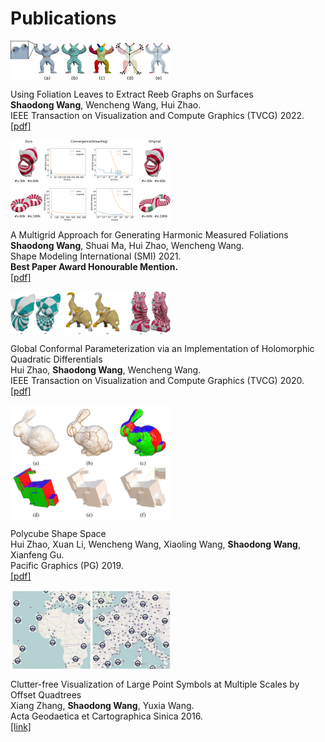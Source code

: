 <style>
.img{
    float:left;
    margin: 0 20px 0 0;
    width:256px;
    height:auto;
}
.text{
    float:left;
}
.clear{
    clear:both;
}
</style>

# Publications

<div>
<img class="img" src="/images/publications/wzw22.jpg">
<p class="text">
Using Foliation Leaves to Extract Reeb Graphs on Surfaces<br>
<b>Shaodong Wang</b>, Wencheng Wang, Hui Zhao.<br>
IEEE Transaction on Visualization and Compute Graphics (TVCG) 2022.<br>
<a href="/publications/wzw22.pdf">[pdf]</a>
</p>
</div>
<div class="clear"></div>

<div>
<img class="img" src="/images/publications/wmzw21.jpg">
<p class="text">
A Multigrid Approach for Generating Harmonic Measured Foliations<br>
<b>Shaodong Wang</b>, Shuai Ma, Hui Zhao, Wencheng Wang.<br>
Shape Modeling International (SMI) 2021.<br>
<b>Best Paper Award Honourable Mention.</b><br>
<a href="/publications/wmzw21.pdf">[pdf]</a>
</p>
</div>
<div class="clear"></div>

<div>
<img class="img" src="/images/publications/zww20.jpg">
<p class="text">
Global Conformal Parameterization via an Implementation of Holomorphic Quadratic Differentials<br>
Hui Zhao, <b>Shaodong Wang</b>, Wencheng Wang.<br>
IEEE Transaction on Visualization and Compute Graphics (TVCG) 2020.<br>
<a href="/publications/zww20.pdf">[pdf]</a>
</p>
</div>
<div class="clear"></div>

<div>
<img class="img" src="/images/publications/zlwwwlg19.jpg">
<p class="text">
Polycube Shape Space<br>
Hui Zhao, Xuan Li, Wencheng Wang, Xiaoling Wang, <b>Shaodong Wang</b>, Xianfeng Gu.<br>
Pacific Graphics (PG) 2019.<br>
<a href="https://xuan-li.github.io/pdf/publications/PolycubeSpace2019-Camera-Low.pdf">[pdf]</a>
</p>
</div>
<div class="clear"></div>

<div>
<img class="img" src="/images/publications/zww16.jpg">
<p class="text">
Clutter-free Visualization of Large Point Symbols at Multiple Scales by Offset Quadtrees<br>
Xiang Zhang, <b>Shaodong Wang</b>, Yuxia Wang.<br>
Acta Geodaetica et Cartographica Sinica 2016.<br>
<a href="https://www.researchgate.net/publication/307851774_Clutter-free_Visualization_of_Large_Point_Symbols_at_Multiple_Scales_by_Offset_Quadtrees">[link]</a>
</p>
</div>
<div class="clear"></div>

